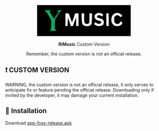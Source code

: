 <div align="center">
  <img src="../assets/design/app_logo.svg" width="300" height="100" />    
  <p><b>RiMusic</b> Custom Version</p>
  <p>Remember, the custom version is not an official release.</p>
</div>

## ❗ CUSTOM VERSION
WARNING, the custom version is not an official release, it only serves to anticipate fix or feature pending the official release. Downloading only if invited by the developer, it may damage your current installation.

## 📲 Installation
Download [app-foss-release.apk](https://raw.githubusercontent.com/fast4x/RiMusic/master/customVersion/app-foss-release.apk)